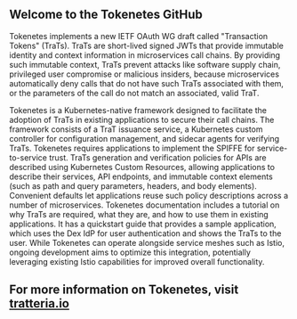 ## Welcome to the Tokenetes GitHub

Tokenetes implements a new IETF OAuth WG draft called "Transaction Tokens" (TraTs). TraTs are short-lived signed JWTs that provide immutable identity and context information in microservices call chains. By providing such immutable context, TraTs prevent attacks like software supply chain, privileged user compromise or malicious insiders, because microservices automatically deny calls that do not have such TraTs associated with them, or the parameters of the call do not match an associated, valid TraT.

Tokenetes is a Kubernetes-native framework designed to facilitate the adoption of TraTs in existing applications to secure their call chains. The framework consists of a TraT issuance service, a Kubernetes custom controller for configuration management, and sidecar agents for verifying TraTs. Tokenetes requires applications to implement the SPIFFE for service-to-service trust. TraTs generation and verification policies for APIs are described using Kubernetes Custom Resources, allowing applications to describe their services, API endpoints, and immutable context elements (such as path and query parameters, headers, and body elements). Convenient defaults let applications reuse such policy descriptions across a number of microservices. Tokenetes documentation includes a tutorial on why TraTs are required, what they are, and how to use them in existing applications. It has a quickstart guide that provides a sample application, which uses the Dex IdP for user authentication and shows the TraTs to the user. While Tokenetes can operate alongside service meshes such as Istio, ongoing development aims to optimize this integration, potentially leveraging existing Istio capabilities for improved overall functionality.


## For more information on Tokenetes, visit [tratteria.io](https://tratteria.io)
